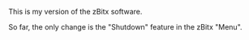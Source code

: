 This is my version of the zBitx software. 

So far, the only change is the "Shutdown" feature in the zBitx "Menu".
